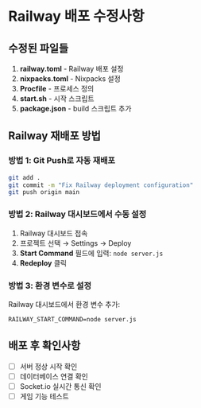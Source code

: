 # Railway 배포 수정사항

## 수정된 파일들
1. **railway.toml** - Railway 배포 설정
2. **nixpacks.toml** - Nixpacks 설정  
3. **Procfile** - 프로세스 정의
4. **start.sh** - 시작 스크립트
5. **package.json** - build 스크립트 추가

## Railway 재배포 방법

### 방법 1: Git Push로 자동 재배포
```bash
git add .
git commit -m "Fix Railway deployment configuration"
git push origin main
```

### 방법 2: Railway 대시보드에서 수동 설정
1. Railway 대시보드 접속
2. 프로젝트 선택 → Settings → Deploy
3. **Start Command** 필드에 입력: `node server.js`
4. **Redeploy** 클릭

### 방법 3: 환경 변수로 설정
Railway 대시보드에서 환경 변수 추가:
```
RAILWAY_START_COMMAND=node server.js
```

## 배포 후 확인사항
- [ ] 서버 정상 시작 확인
- [ ] 데이터베이스 연결 확인  
- [ ] Socket.io 실시간 통신 확인
- [ ] 게임 기능 테스트
